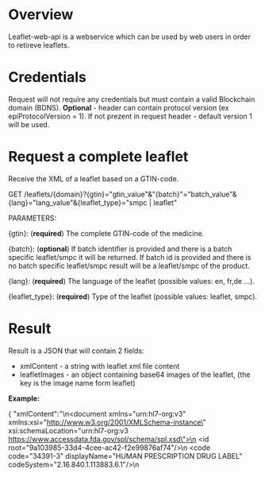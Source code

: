 # **Overview**

Leaflet-web-api is a webservice which can be used by web users in order to retireve leaflets.

# **Credentials**

Request will not require any credentials but must contain a valid Blockchain domain (BDNS). **Optional** - header can contain protocol
version (ex epiProtocolVersion = 1). If not prezent in request header - default version 1 will be used.

# **Request a complete leaflet**

Receive the XML of a leaflet based on a GTIN-code. 

GET /leaflets/{domain}?{gtin}="gtin_value"&"{batch}"="batch_value"&{lang}="lang_value"&{leaflet_type}="smpc | leaflet"

PARAMETERS:

{gtin}: (**required**) The complete GTIN-code of the medicine.

{batch}: (**optional**) If batch identifier is provided and there is a batch specific leaflet/smpc it will be returned.
If batch id is provided and there is no batch specific leaflet/smpc result will be a leaflet/smpc of the product.

{lang}: (**required**) The language of the leaflet (possible values: en, fr,de ...).

{leaflet_type}: (**required**) Type of the leaflet (possible values: leaflet, smpc).

# **Result**

Result is a JSON that will contain 2 fields:
 - xmlContent - a string with leaflet xml file content
 - leafletImages - an object containing base64 images of the leaflet, (the key is the image name form leaflet)

**Example:**

{
"xmlContent":"<?xml version=\"1.0\" encoding=\"UTF-8\"?><?xml-stylesheet href=\"https://www.accessdata.fda.gov/spl/stylesheet/spl.xsl\" type=\"text/xsl\"?>\n<document xmlns=\"urn:hl7-org:v3\" xmlns:xsi=\"http://www.w3.org/2001/XMLSchema-instance\" xsi:schemaLocation=\"urn:hl7-org:v3 https://www.accessdata.fda.gov/spl/schema/spl.xsd\">\n   <id root=\"9a103985-33d4-4cee-ac42-f2e99876af74\"/>\n   <code code=\"34391-3\" displayName=\"HUMAN PRESCRIPTION DRUG LABEL\" codeSystem=\"2.16.840.1.113883.6.1\"/>\n   <title>\n      <content styleCode=\"bold\">These highlights do not include all the information needed to use COSENTYX safely and effectively. See full prescribing information for COSENTYX.</content>\n      <br/>\n 
....

"leafletImages":{"cosentyx-14.jpg":"data:image/png;base64, /9j/4AAQSkZJRgABAgEAYABgAAD//gASTEVBRFRPT0xTIHYyMC4wAP/bAIQABQUFCAUIDAcHDAwJCQkMDQwMDAwNDQ0NDQ0NDQ0NDQ0NDQ0NDQ0NDQ0NDQ0NDQ0NDQ0NDQ0NDQ0NDQ0NDQ0NDQEFCAgKBwoMBwcMDQwKDA0NDQ0NDQ0NDQ0NDQ0NDQ0NDQ0NDQ0NDQ0NDQ0NDQ0NDQ0NDQ0NDQ0NDQ0NDQ0NDQ0N/
....
}
